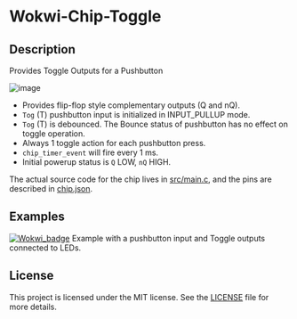 # Wokwi-Chip-Toggle
## Description

Provides Toggle Outputs for a Pushbutton

![image](https://user-images.githubusercontent.com/63488701/214955301-cfcbcf23-e965-4e86-bafa-186a48099e17.png)

- Provides flip-flop style complementary outputs (Q and nQ).
- `Tog` (T) pushbutton input is initialized in INPUT_PULLUP mode.
- `Tog` (T) is debounced. The Bounce status of pushbutton has no effect on toggle operation.
- Always 1 toggle action for each pushbutton press.
- `chip_timer_event` will fire every 1 ms.
- Initial powerup status is `Q` LOW, `nQ` HIGH.



The actual source code for the chip lives in [src/main.c](https://github.com/Dlloydev/Wokwi-Chip-Toggle/blob/main/src/main.c), and the pins are described in [chip.json](https://github.com/Dlloydev/Wokwi-Chip-Toggle/blob/main/chip.json).

## Examples

[![Wokwi_badge](https://user-images.githubusercontent.com/63488701/212449119-a8510897-c860-4545-8c1a-794169547ba1.svg)](https://wokwi.com/projects/354961142671087617) Example with a pushbutton input and Toggle outputs connected to LEDs.

## License

This project is licensed under the MIT license. See the [LICENSE](https://github.com/Dlloydev/Wokwi-Chip-Debounce/blob/main/LICENSE) file for more details.
